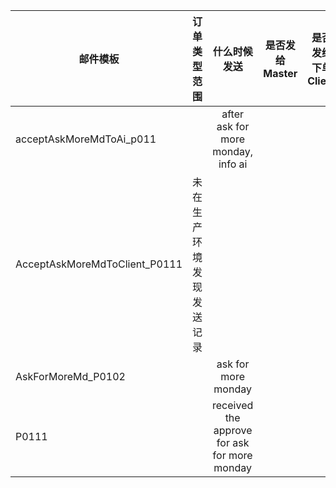 



邮件模板|订单类型范围|什么时候发送|是否发给Master|是否发给下单Client|是否发给Supplier 
--|:--|:--:|:--:|:--:|:--: 
acceptAskMoreMdToAi_p011||after ask for more monday, info ai||
AcceptAskMoreMdToClient_P0111|未在生产环境发现发送记录|||
AskForMoreMd_P0102||ask for more monday|| 
P0111||received the approve for ask for more monday|| 










